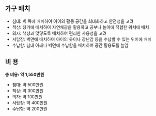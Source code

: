 ## 가구 배치
- 침대: 벽 쪽에 배치하여 아이의 활동 공간을 최대화하고 안전성을 고려
- 책상: 창가에 배치하여 자연채광을 활용하고 공부나 놀이에 적합한 위치에 배치
- 의자: 책상과 맞닿도록 배치하여 편리한 사용성을 고려
- 서랍장: 벽면에 배치하여 아이의 옷이나 장난감 등을 수납할 수 있는 위치에 배치
- 수납함: 침대 아래나 벽면에 수납함을 배치하여 공간 활용도를 높임

## 비 용
**총 비용: 약 1,550만원**
- 침대: 약 500만원
- 책상: 약 300만원
- 의자: 약 100만원
- 서랍장: 약 400만원
- 수납함: 약 200만원
